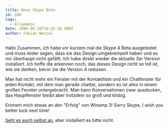```yaml
---
title: Neue Skype Beta
id: 168
tags:
  - Allgemein
date: 2008-06-28T10:26:10.000Z
author: Fabian Wetzel
---
```


Hallo Zusammen, ich habe vor kurzem mal die Skype 4 Beta ausgetestet und muss leider sagen, dass sie das Design umgekrempelt haben und es mir überhaupt nicht gefällt. Ich habe direkt wieder die aktuelle 3er Version installiert. Ich hoffe die erkennen noch, das dieses Design nicht so toll ist, wie sie denken, bevor sie die Version 4 releasen.

Man hat nicht mehr ein Fenster mit der Kontaktliste und ein Chatfenster für jeden Kontakt, mit dem man gerade chattet, sondern es ist alles in einem großen Fenster untergebracht. Man kann Konversationen zwar ausdocken, das Hauptfenster bleibt aber trotzdem so groß und klobig.

Erinnert mich etwas an den "Erfolg" von Winamp 3! Sorry Skype, I wish you better luck next time!

[Seht es euch selbst an](http://share.skype.com/sites/en/skype_beta_and_new_releases/ "Videos von den Entwicklern"), aber installiert es bitte nicht.

